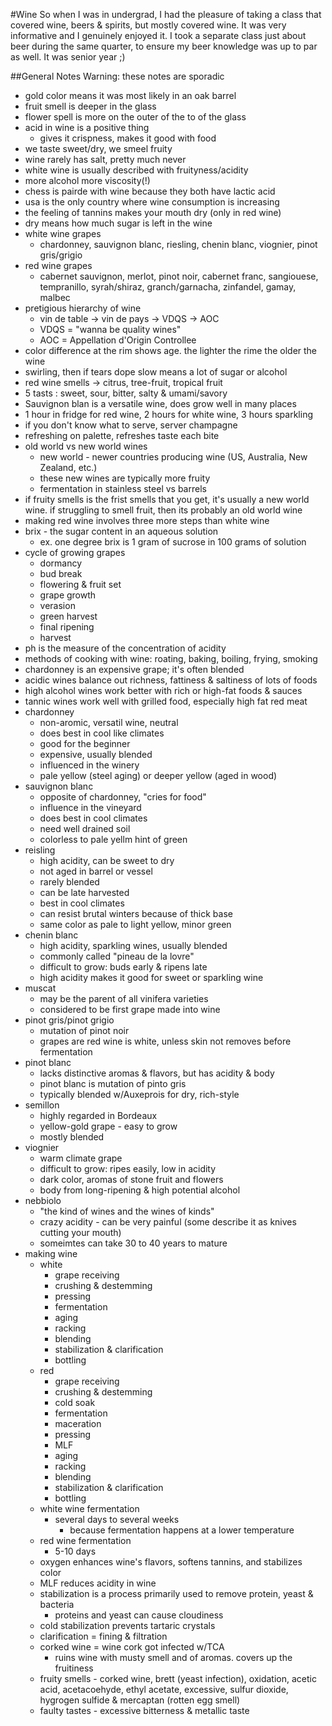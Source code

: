#Wine
So when I was in undergrad, I had the pleasure of taking a class that covered wine, beers & spirits, but mostly covered wine. It was very informative and I genuinely enjoyed it. I took a separate class just about beer during the same quarter, to ensure my beer knowledge was up to par as well. It was senior year ;)

##General Notes
Warning: these notes are sporadic
* gold color means it was most likely in an oak barrel
* fruit smell is deeper in the glass
* flower spell is more on the outer of the to of the glass
* acid in wine is a positive thing
  * gives it crispness, makes it good with food
* we taste sweet/dry, we smeel fruity
* wine rarely has salt, pretty much never
* white wine is usually described with fruityness/acidity
* more alcohol more viscosity(!)
* chess is pairde with wine because they both have lactic acid
* usa is the only country where wine consumption is increasing
* the feeling of tannins makes your mouth dry (only in red wine)
* dry means how much sugar is left in the wine
* white wine grapes
  * chardonney, sauvignon blanc, riesling, chenin blanc, viognier, pinot gris/grigio
* red wine grapes
  * cabernet sauvignon, merlot, pinot noir, cabernet franc, sangiouese, tempranillo, syrah/shiraz, granch/garnacha, zinfandel, gamay, malbec
* pretigious hierarchy of wine 
    * vin de table -> vin de pays -> VDQS -> AOC
    * VDQS = "wanna be quality wines"
    * AOC = Appellation d'Origin Controllee
 * color difference at the rim shows age. the lighter the rime the older the wine
 * swirling, then if tears dope slow means a lot of sugar or alcohol
 * red wine smells -> citrus, tree-fruit, tropical fruit
 * 5 tasts : sweet, sour, bitter, salty & umami/savory
 * Sauvignon blan is a versatile wine, does grow well in many places
 * 1 hour in fridge for red wine, 2 hours for white wine, 3 hours sparkling
 * if you don't know what to serve, server champagne
  * refreshing on palette, refreshes taste each bite
* old world vs new world wines
  * new world - newer countries producing wine (US, Australia, New Zealand, etc.)
   * these new wines are typically more fruity
   * fermentation in stainless steel vs barrels
* if fruity smells is the frist smells that you get, it's usually a new world wine. if struggling to smell fruit, then its probably an old world wine
* making red wine involves three more steps than white wine
* brix - the sugar content in an aqueous solution
  * ex. one degree brix is 1 gram of sucrose in 100 grams of solution
* cycle of growing grapes 
  * dormancy
  * bud break
  * flowering & fruit set
  * grape growth
  * verasion
  * green harvest
  * final ripening
  * harvest
* ph is the measure of the concentration of acidity
* methods of cooking with wine: roating, baking, boiling, frying, smoking
* chardonney is an expensive grape; it's often blended
* acidic wines balance out richness, fattiness & saltiness of lots of foods
* high alcohol wines work better with rich or high-fat foods & sauces
* tannic wines work well with grilled food, especially high fat red meat
* chardonney
  * non-aromic, versatil wine, neutral
  * does best in cool like climates
  * good for the beginner
  * expensive, usually blended
  * influenced in the winery
  * pale yellow (steel aging) or deeper yellow (aged in wood)
* sauvignon blanc
  * opposite of chardonney, "cries for food"
  * influence in the vineyard
  * does best in cool climates
  * need well drained soil
  * colorless to pale yellm hint of green
* reisling
  * high acidity, can be sweet to dry
  * not aged in barrel or vessel
  * rarely blended
  * can be late harvested
  * best in cool climates
  * can resist brutal winters because of thick base
  * same color as pale to light yellow, minor green
* chenin blanc
  * high acidity, sparkling wines, usually blended
  * commonly called "pineau de la lovre"
  * difficult to grow: buds early & ripens late
  * high acidity makes it good for sweet or sparkling wine
* muscat
  * may be the parent of all vinifera varieties
  * considered to be first grape made into wine
* pinot gris/pinot grigio
  * mutation of pinot noir
  * grapes are red wine is white, unless skin not removes before fermentation
* pinot blanc
  * lacks distinctive aromas & flavors, but has acidity & body
  * pinot blanc is mutation of pinto gris
  * typically blended w/Auxeprois for dry, rich-style
* semillon
  * highly regarded in Bordeaux
  * yellow-gold grape - easy to grow
  * mostly blended
* viognier
  * warm climate grape
  * difficult to grow: ripes easily, low in acidity
  * dark color, aromas of stone fruit and flowers
  * body from long-ripening & high potential alcohol
* nebbiolo 
  * "the kind of wines and the wines of kinds"
  * crazy acidity - can be very painful (some describe it as knives cutting your mouth)
  * someimtes can take 30 to 40 years to mature
* making wine
  * white
    * grape receiving
    * crushing & destemming
    * pressing
    * fermentation
    * aging
    * racking
    * blending
    * stabilization & clarification
    * bottling
  * red
    * grape receiving
    * crushing & destemming
    * cold soak
    * fermentation
    * maceration
    * pressing
    * MLF
    * aging
    * racking
    * blending
    * stabilization & clarification
    * bottling
  * white wine fermentation 
    * several days to several weeks
      * because fermentation happens at a lower temperature
  * red wine fermentation
    * 5-10 days
  * oxygen enhances wine's flavors, softens tannins, and stabilizes color
  * MLF reduces acidity in wine
  * stabilization is a process primarily used to remove protein, yeast & bacteria
    * proteins and yeast can cause cloudiness
  * cold stabilization prevents tartaric crystals
  * clarification = fining & filtration
  * corked wine = wine cork got infected w/TCA
    * ruins wine with musty smell and of aromas. covers up the fruitiness
  * fruity smells - corked wine, brett (yeast infection), oxidation, acetic acid, acetacoehyde, ethyl acetate, excessive, sulfur dioxide, hygrogen sulfide & mercaptan (rotten egg smell)
  * faulty tastes - excessive bitterness & metallic taste

